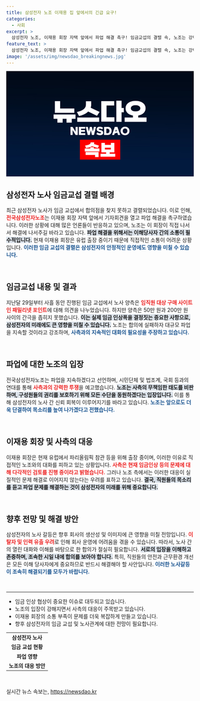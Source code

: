 ```yaml
---
title: 삼성전자 노조 이재용 집 앞에서의 긴급 요구!
categories:
  - 사회
excerpt: >
  삼성전자 노조, 이재용 회장 자택 앞에서 파업 해결 촉구! 임금교섭의 결렬 속, 노조는 강력한 연대 속에서 싸움을 지속하겠다고 선언했습니다. 회장의 직접 대응을 기다리는 상황, 과연 어떻게 변모할까요? 클릭하여 확인하세요!
feature_text: >
  삼성전자 노조, 이재용 회장 자택 앞에서 파업 해결 촉구! 임금교섭의 결렬 속, 노조는 강력한 연대 속에서 싸움을 지속하겠다고 선언했습니다. 회장의 직접 대응을 기다리는 상황, 과연 어떻게 변모할까요? 클릭하여 확인하세요!
image: '/assets/img/newsdao_breakingnews.jpg'
---
```


<p><img src="/assets/img/newsdao_breakingnews.jpg" alt="flaretime 속보" /></p>

<h2 data-ke-size="size26">삼성전자 노사 임금교섭 결렬 배경</h2>

<p data-ke-size="size16">최근 삼성전자 노사가 임금 교섭에서 합의점을 찾지 못하고 결렬되었습니다. 이로 인해, <b><span style="color: #ee2323;">전국삼성전자노조</span></b>는 이재용 회장 자택 앞에서 기자회견을 열고 파업 해결을 촉구하였습니다. 이러한 상황에 대해 많은 언론들이 반응하고 있으며, 노조는 이 회장이 직접 나서서 해결에 나서주길 바라고 있습니다. <b><span style="background-color: #21538527;">파업 해결을 위해서는 이해당사자 간의 소통이 필수적입니다.</span></b> 현재 이재용 회장은 유럽 출장 중이기 때문에 직접적인 소통이 어려운 상황입니다. <b><span style="color: #1a5490;">이러한 임금 교섭의 결렬은 삼성전자의 안정적인 운영에도 영향을 미칠 수 있습니다.</span></b></p>

<p data-ke-size="size16">&nbsp;</p>

<h2 data-ke-size="size26">임금교섭 내용 및 결과</h2>

<p data-ke-size="size16">지난달 29일부터 사흘 동안 진행된 임금 교섭에서 노사 양측은 <b><span style="color: #ee2323;">임직원 대상 구매 사이트인 패밀리넷 포인트</span></b>에 대해 의견을 나누었습니다. 하지만 양측은 50만 원과 200만 원 사이의 간극을 좁히지 못했습니다. <b><span style="background-color: #21538527;">이는 실제 임금 인상폭을 결정짓는 중요한 사항으로, 삼성전자의 미래에도 큰 영향을 미칠 수 있습니다.</span></b> 노조는 합의에 실패하자 대규모 파업을 지속할 것이라고 강조하며, <b><span style="color: #1a5490;">사측과의 지속적인 대화의 필요성을 주장하고 있습니다.</span></b></p>

<p data-ke-size="size16">&nbsp;</p>

<h2 data-ke-size="size26">파업에 대한 노조의 입장</h2>

<p data-ke-size="size16">전국삼성전자노조는 파업을 지속하겠다고 선언하며, 시민단체 및 법조계, 국회 등과의 연대를 통해 <b><span style="color: #ee2323;">사측과의 강력한 투쟁</span></b>을 예고했습니다. <b><span style="background-color: #21538527;">노조는 사측의 무책임한 태도를 비판하며, 구성원들의 권리를 보호하기 위해 모든 수단을 동원하겠다는 입장입니다.</span></b> 이를 통해 삼성전자의 노사 간 신뢰 회복이 이루어지기를 바라고 있습니다. <b><span style="color: #1a5490;">노조는 앞으로도 더욱 단결하여 목소리를 높여 나가겠다고 전했습니다.</span></b></p>

<p data-ke-size="size16">&nbsp;</p>

<h2 data-ke-size="size26">이재용 회장 및 사측의 대응</h2>

<p data-ke-size="size16">이재용 회장은 현재 유럽에서 파리올림픽 참관 등을 위해 출장 중이며, 이러한 이유로 직접적인 노조와의 대화를 피하고 있는 상황입니다. <b><span style="color: #ee2323;">사측은 현재 임금인상 등의 문제에 대해 다각적인 검토를 진행 중이라고 밝혔습니다.</span></b> 그러나 노조 측에서는 이러한 대응이 실질적인 문제 해결로 이어지지 않는다는 우려를 표하고 있습니다. <b><span style="background-color: #21538527;">결국, 직원들의 목소리를 듣고 파업 문제를 해결하는 것이 삼성전자의 미래를 위해 중요합니다.</span></b></p>

<p data-ke-size="size16">&nbsp;</p>

<h2 data-ke-size="size26">향후 전망 및 해결 방안</h2>

<p data-ke-size="size16">삼성전자의 노사 갈등은 향후 회사의 생산성 및 이미지에 큰 영향을 미칠 전망입니다. <b><span style="color: #ee2323;">이탈자 및 인력 유출 우려</span></b>로 인해 회사 운영에 어려움을 겪을 수 있습니다. 따라서, 노사 간의 열린 대화와 이해를 바탕으로 한 합의가 절실히 필요합니다. <b><span style="background-color: #21538527;">서로의 입장을 이해하고 존중하며, 조속한 시일 내에 합의를 보아야 합니다.</span></b> 특히, 직원들의 안전과 근무환경 개선은 모든 이해 당사자에게 중요하므로 반드시 해결해야 할 사안입니다. <b><span style="color: #1a5490;">이러한 노사갈등이 조속히 해결되기를 모두가 바랍니다.</span></b></p>

<p data-ke-size="size16">&nbsp;</p>

<hr />

<ul>
   <li>임금 인상 협상이 중요한 이슈로 대두되고 있습니다.</li>
   <li>노조의 입장이 강해지면서 사측의 대응이 주목받고 있습니다.</li>
   <li>이재용 회장의 소통 부족이 문제를 더욱 복잡하게 만들고 있습니다.</li>
   <li>향후 삼성전자의 임금 교섭 및 노사관계에 대한 전망이 필요합니다.</li>
</ul>

<table>
   <tbody>
      <tr>
         <td style="text-align: center; height: 17px;"><b>삼성전자 노사</b></td>
      </tr>
      <tr>
         <td style="text-align: center; height: 17px;"><b>임금 교섭 현황</b></td>
      </tr>
      <tr>
         <td style="text-align: center; height: 17px;"><b>파업 영향</b></td>
      </tr>
      <tr>
         <td style="text-align: center; height: 17px;"><b>노조의 대응 방안</b></td>
      </tr>
   </tbody>
</table>

<p data-ke-size="size16">&nbsp;</p>
실시간 뉴스 속보는, <a href="https://newsdao.kr" rel="dofollow">https://newsdao.kr</a>


